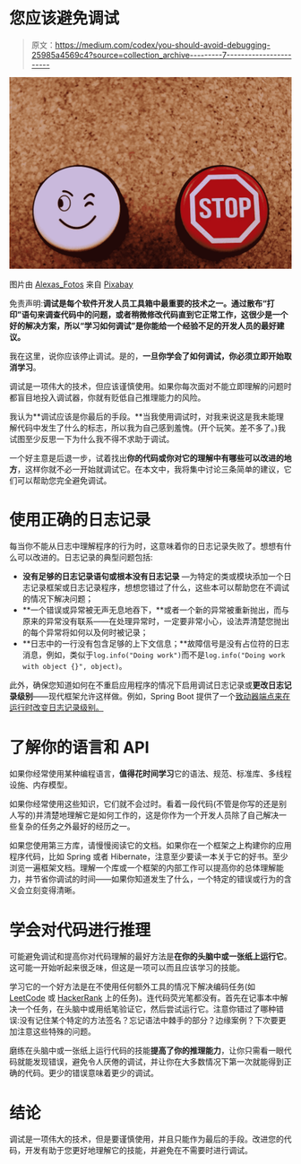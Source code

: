 # 您应该避免调试

> 原文：<https://medium.com/codex/you-should-avoid-debugging-25985a4569c4?source=collection_archive---------7----------------------->

![](img/6b5ca284206beed945bd67d2cb4f6863.png)

图片由 [Alexas_Fotos](https://pixabay.com/ru/users/alexas_fotos-686414/?utm_source=link-attribution&amp;utm_medium=referral&amp;utm_campaign=image&amp;utm_content=2046217) 来自 [Pixabay](https://pixabay.com/ru/?utm_source=link-attribution&amp;utm_medium=referral&amp;utm_campaign=image&amp;utm_content=2046217)

免责声明:**调试是每个软件开发人员工具箱中最重要的技术之一。通过散布“打印”语句来调查代码中的问题，或者稍微修改代码直到它正常工作，这很少是一个好的解决方案，所以“学习如何调试”是你能给一个经验不足的开发人员的最好建议。**

我在这里，说你应该停止调试。是的，**一旦你学会了如何调试，你必须立即开始取消学习**。

调试是一项伟大的技术，但应该谨慎使用。如果你每次面对不能立即理解的问题时都盲目地投入调试器，你就有贬低自己推理能力的风险。

我认为**调试应该是你最后的手段。**当我使用调试时，对我来说这是我未能理解代码中发生了什么的标志，所以我为自己感到羞愧。(开个玩笑。差不多了。)我试图至少反思一下为什么我不得不求助于调试。

一个好主意是后退一步，试着找出**你的代码或你对它的理解中有哪些可以改进的地方**，这样你就不必一开始就调试它。在本文中，我将集中讨论三条简单的建议，它们可以帮助您完全避免调试。

# 使用正确的日志记录

每当你不能从日志中理解程序的行为时，这意味着你的日志记录失败了。想想有什么可以改进的。日志记录的典型问题包括:

*   **没有足够的日志记录语句或根本没有日志记录** —为特定的类或模块添加一个日志记录框架或日志记录程序，想想您错过了什么，这些本可以帮助您在不调试的情况下解决问题；
*   **一个错误或异常被无声无息地吞下，**或者一个新的异常被重新抛出，而与原来的异常没有联系——在处理异常时，一定要非常小心，设法弄清楚您抛出的每个异常将如何以及何时被记录；
*   **日志中的一行没有包含足够的上下文信息；**故障信号是没有占位符的日志消息，例如，类似于`log.info("Doing work")`而不是`log.info("Doing work with object {}", object)`。

此外，确保您知道如何在不重启应用程序的情况下启用调试日志记录或**更改日志记录级别**——现代框架允许这样做。例如，Spring Boot 提供了一个[致动器端点来在运行时改变日志记录级别。](https://docs.spring.io/spring-boot/docs/current/reference/html/production-ready-features.html#production-ready-logger-configuration)

# 了解你的语言和 API

如果你经常使用某种编程语言，**值得花时间学习**它的语法、规范、标准库、多线程设施、内存模型。

如果你经常使用这些知识，它们就不会过时。看着一段代码(不管是你写的还是别人写的)并清楚地理解它是如何工作的，这是你作为一个开发人员除了自己解决一些复杂的任务之外最好的经历之一。

如果您使用第三方库，请慢慢阅读它的文档。如果你在一个框架之上构建你的应用程序代码，比如 Spring 或者 Hibernate，注意至少要读一本关于它的好书。至少浏览一遍框架文档。理解一个库或一个框架的内部工作可以提高你的总体理解能力，并节省你调试的时间——如果你知道发生了什么，一个特定的错误或行为的含义会立刻变得清晰。

# 学会对代码进行推理

可能避免调试和提高你对代码理解的最好方法是**在你的头脑中或一张纸上运行它**。这可能一开始听起来很乏味，但这是一项可以而且应该学习的技能。

学习它的一个好方法是在不使用任何额外工具的情况下解决编码任务(如 [LeetCode](https://leetcode.com/) 或 [HackerRank](https://www.hackerrank.com/) 上的任务)。连代码荧光笔都没有。首先在记事本中解决一个任务，在头脑中或用纸笔验证它，然后尝试运行它。注意你错过了哪种错误:没有记住某个特定的方法签名？忘记语法中棘手的部分？边缘案例？下次要更加注意这些特殊的问题。

磨练在头脑中或一张纸上运行代码的技能**提高了你的推理能力**，让你只需看一眼代码就能发现错误，避免令人厌倦的调试，并让你在大多数情况下第一次就能得到正确的代码。更少的错误意味着更少的调试。

# 结论

调试是一项伟大的技术，但是要谨慎使用，并且只能作为最后的手段。改进您的代码，开发有助于您更好地理解它的技能，并避免在不需要时进行调试。